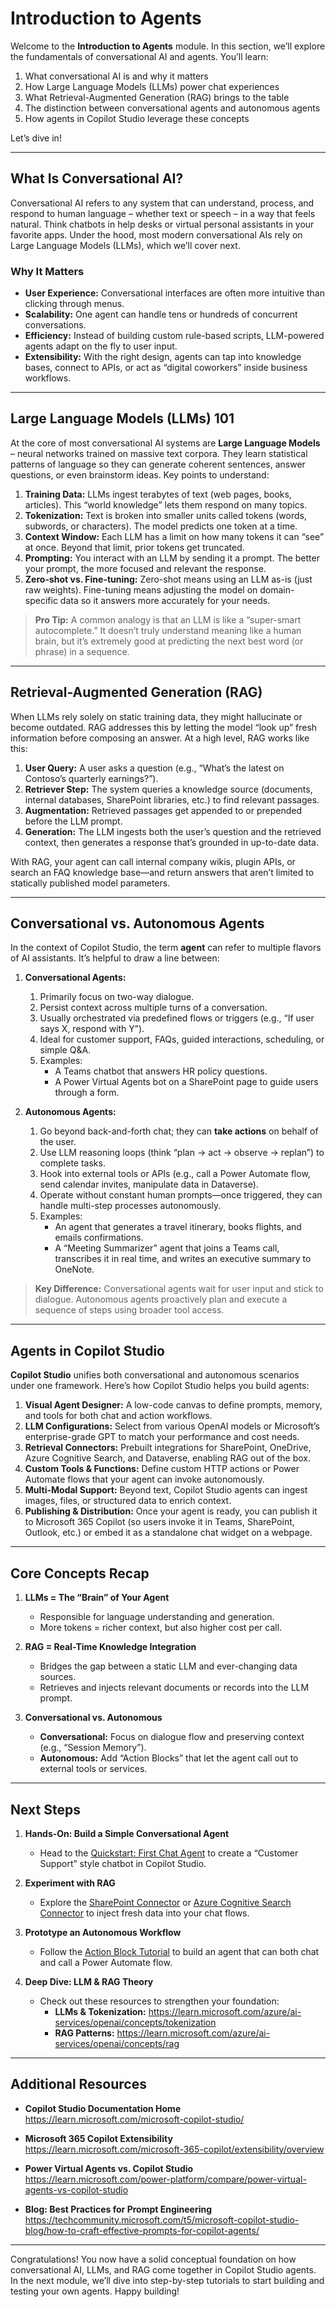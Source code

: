 # Introduction to Agents

Welcome to the **Introduction to Agents** module. In this section, we’ll explore the fundamentals of conversational AI and agents. You’ll learn:

1. What conversational AI is and why it matters  
1. How Large Language Models (LLMs) power chat experiences  
1. What Retrieval-Augmented Generation (RAG) brings to the table  
1. The distinction between conversational agents and autonomous agents  
1. How agents in Copilot Studio leverage these concepts  

Let’s dive in!

---

## What Is Conversational AI?

Conversational AI refers to any system that can understand, process, and respond to human language – whether text or speech – in a way that feels natural. Think chatbots in help desks or virtual personal assistants in your favorite apps. Under the hood, most modern conversational AIs rely on Large Language Models (LLMs), which we’ll cover next.

### Why It Matters

- **User Experience:** Conversational interfaces are often more intuitive than clicking through menus.  
- **Scalability:** One agent can handle tens or hundreds of concurrent conversations.  
- **Efficiency:** Instead of building custom rule-based scripts, LLM-powered agents adapt on the fly to user input.  
- **Extensibility:** With the right design, agents can tap into knowledge bases, connect to APIs, or act as “digital coworkers” inside business workflows.

---

## Large Language Models (LLMs) 101

At the core of most conversational AI systems are **Large Language Models** – neural networks trained on massive text corpora. They learn statistical patterns of language so they can generate coherent sentences, answer questions, or even brainstorm ideas. Key points to understand:

1. **Training Data:** LLMs ingest terabytes of text (web pages, books, articles). This “world knowledge” lets them respond on many topics.  
1. **Tokenization:** Text is broken into smaller units called tokens (words, subwords, or characters). The model predicts one token at a time.  
1. **Context Window:** Each LLM has a limit on how many tokens it can “see” at once. Beyond that limit, prior tokens get truncated.  
1. **Prompting:** You interact with an LLM by sending it a prompt. The better your prompt, the more focused and relevant the response.  
1. **Zero-shot vs. Fine-tuning:** Zero-shot means using an LLM as-is (just raw weights). Fine-tuning means adjusting the model on domain-specific data so it answers more accurately for your needs.

> **Pro Tip:** A common analogy is that an LLM is like a “super-smart autocomplete.” It doesn’t truly understand meaning like a human brain, but it’s extremely good at predicting the next best word (or phrase) in a sequence.

---

## Retrieval-Augmented Generation (RAG)

When LLMs rely solely on static training data, they might hallucinate or become outdated. RAG addresses this by letting the model “look up” fresh information before composing an answer. At a high level, RAG works like this:

1. **User Query:** A user asks a question (e.g., “What’s the latest on Contoso’s quarterly earnings?”).  
1. **Retriever Step:** The system queries a knowledge source (documents, internal databases, SharePoint libraries, etc.) to find relevant passages.  
1. **Augmentation:** Retrieved passages get appended to or prepended before the LLM prompt.  
1. **Generation:** The LLM ingests both the user’s question and the retrieved context, then generates a response that’s grounded in up-to-date data.  

With RAG, your agent can call internal company wikis, plugin APIs, or search an FAQ knowledge base—and return answers that aren’t limited to statically published model parameters.

---

## Conversational vs. Autonomous Agents

In the context of Copilot Studio, the term **agent** can refer to multiple flavors of AI assistants. It’s helpful to draw a line between:

1. **Conversational Agents:**  
   1. Primarily focus on two-way dialogue.  
   1. Persist context across multiple turns of a conversation.  
   1. Usually orchestrated via predefined flows or triggers (e.g., “If user says X, respond with Y”).  
   1. Ideal for customer support, FAQs, guided interactions, scheduling, or simple Q&A.  
   1. Examples:  
      - A Teams chatbot that answers HR policy questions.  
      - A Power Virtual Agents bot on a SharePoint page to guide users through a form.  

1. **Autonomous Agents:**  
   1. Go beyond back-and-forth chat; they can **take actions** on behalf of the user.  
   1. Use LLM reasoning loops (think “plan → act → observe → replan”) to complete tasks.  
   1. Hook into external tools or APIs (e.g., call a Power Automate flow, send calendar invites, manipulate data in Dataverse).  
   1. Operate without constant human prompts—once triggered, they can handle multi-step processes autonomously.  
   1. Examples:  
      - An agent that generates a travel itinerary, books flights, and emails confirmations.  
      - A “Meeting Summarizer” agent that joins a Teams call, transcribes it in real time, and writes an executive summary to OneNote.  

> **Key Difference:** Conversational agents wait for user input and stick to dialogue. Autonomous agents proactively plan and execute a sequence of steps using broader tool access.

---

## Agents in Copilot Studio

**Copilot Studio** unifies both conversational and autonomous scenarios under one framework. Here’s how Copilot Studio helps you build agents:

1. **Visual Agent Designer:** A low-code canvas to define prompts, memory, and tools for both chat and action workflows.  
1. **LLM Configurations:** Select from various OpenAI models or Microsoft’s enterprise-grade GPT to match your performance and cost needs.  
1. **Retrieval Connectors:** Prebuilt integrations for SharePoint, OneDrive, Azure Cognitive Search, and Dataverse, enabling RAG out of the box.  
1. **Custom Tools & Functions:** Define custom HTTP actions or Power Automate flows that your agent can invoke autonomously.  
1. **Multi-Modal Support:** Beyond text, Copilot Studio agents can ingest images, files, or structured data to enrich context.  
1. **Publishing & Distribution:** Once your agent is ready, you can publish it to Microsoft 365 Copilot (so users invoke it in Teams, SharePoint, Outlook, etc.) or embed it as a standalone chat widget on a webpage.

---

## Core Concepts Recap

1. **LLMs = The “Brain” of Your Agent**  
   - Responsible for language understanding and generation.  
   - More tokens = richer context, but also higher cost per call.  

1. **RAG = Real-Time Knowledge Integration**  
   - Bridges the gap between a static LLM and ever-changing data sources.  
   - Retrieves and injects relevant documents or records into the LLM prompt.  

1. **Conversational vs. Autonomous**  
   - **Conversational:** Focus on dialogue flow and preserving context (e.g., “Session Memory”).  
   - **Autonomous:** Add “Action Blocks” that let the agent call out to external tools or services.

---

## Next Steps

1. **Hands-On: Build a Simple Conversational Agent**  
   - Head to the [Quickstart: First Chat Agent](https://learn.microsoft.com/microsoft-copilot-studio/fundamentals-get-started) to create a “Customer Support” style chatbot in Copilot Studio.  

1. **Experiment with RAG**  
   - Explore the [SharePoint Connector](https://learn.microsoft.com/microsoft-copilot-studio/utils/sharepoint-connector) or [Azure Cognitive Search Connector](https://learn.microsoft.com/microsoft-copilot-studio/utils/azure-search-connector) to inject fresh data into your chat flows.  

1. **Prototype an Autonomous Workflow**  
   - Follow the [Action Block Tutorial](https://learn.microsoft.com/microsoft-copilot-studio/fundamentals-action-blocks) to build an agent that can both chat and call a Power Automate flow.  

1. **Deep Dive: LLM & RAG Theory**  
   - Check out these resources to strengthen your foundation:  
      - **LLMs & Tokenization:** https://learn.microsoft.com/azure/ai-services/openai/concepts/tokenization  
      - **RAG Patterns:** https://learn.microsoft.com/azure/ai-services/openai/concepts/rag  

---

## Additional Resources

- **Copilot Studio Documentation Home**  
  https://learn.microsoft.com/microsoft-copilot-studio/  

- **Microsoft 365 Copilot Extensibility**  
  https://learn.microsoft.com/microsoft-365-copilot/extensibility/overview  

- **Power Virtual Agents vs. Copilot Studio**  
  https://learn.microsoft.com/power-platform/compare/power-virtual-agents-vs-copilot-studio  

- **Blog: Best Practices for Prompt Engineering**  
  https://techcommunity.microsoft.com/t5/microsoft-copilot-studio-blog/how-to-craft-effective-prompts-for-copilot-agents/  

---

Congratulations! You now have a solid conceptual foundation on how conversational AI, LLMs, and RAG come together in Copilot Studio agents. In the next module, we’ll dive into step-by-step tutorials to start building and testing your own agents. Happy building!  
